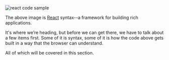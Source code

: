 <img src="https://s3.amazonaws.com/liendo-fed-training/react-sample.jpg" alt="react code sample"/>

The above image is <a href="https://reactjs.org/" target=_blank>React</a> syntax--a framework for building rich applications.

It's where we’re heading, but before we can get there, we have to talk about a few items first. Some of it is syntax, some of it is how the code above gets built in a way that the browser can understand.

All of which will be covered in this section.

